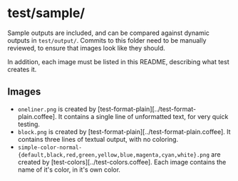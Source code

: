 # test/sample/

Sample outputs are included, and can be compared against dynamic outputs in `test/output/`.
Commits to this folder need to be manually reviewed, to ensure that images look like they should.

In addition, each image must be listed in this README, describing what test creates it.

## Images

- `oneliner.png`
  is created by [test-format-plain][../test-format-plain.coffee].
  It contains a single line of unformatted text, for very quick testing.
- `block.png`
  is created by [test-format-plain][../test-format-plain.coffee].
  It contains three lines of textual output, with no coloring.
- `simple-color-normal-{default,black,red,green,yellow,blue,magenta,cyan,white}.png`
  are created by [test-colors][../test-colors.coffee].
  Each image contains the name of it's color, in it's own color.
